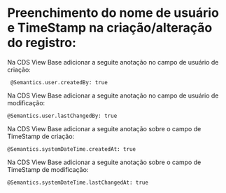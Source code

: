 # Preenchimento do nome de usuário e TimeStamp na criação/alteração do registro:

Na CDS View Base adicionar a seguite anotação no campo de usuário de criação:

```abap
 @Semantics.user.createdBy: true   
```
Na CDS View Base adicionar a seguite anotação no campo de usuário de modificação:

```abap
@Semantics.user.lastChangedBy: true    
```

Na CDS View Base adicionar a seguite anotação sobre o campo de TimeStamp de criação:

```abap
@Semantics.systemDateTime.createdAt: true       
```  

Na CDS View Base adicionar a seguite anotação sobre o campo de TimeStamp de modificação:

```abap
@Semantics.systemDateTime.lastChangedAt: true   
``` 